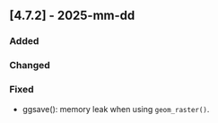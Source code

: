 ## [4.7.2] - 2025-mm-dd

### Added

### Changed

### Fixed

- ggsave(): memory leak when using `geom_raster()`.
